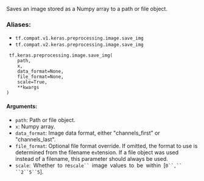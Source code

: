 
Saves an image stored as a Numpy array to a path or file object.
### Aliases:
- `tf.compat.v1.keras.preprocessing.image.save_img`
- `tf.compat.v2.keras.preprocessing.image.save_img`

```
 tf.keras.preprocessing.image.save_img(
    path,
    x,
    data_format=None,
    file_format=None,
    scale=True,
    **kwargs
)
```
#### Arguments:
- `path`: Path or file object.
- `x`: Numpy array.
- `data_format`: Image data format, either "channels_first" or "channels_last".
- `file_format`: Optional file format override. If omitted, the format to use is determined from the filename e`x`tension. If a file object was used instead of a filename, this parameter should always be used.
- `scale`:` `Whether` `to` `re`scale`` `image` `values` `to` `be` `within` `[`0``,`` ``2``5``5`].
